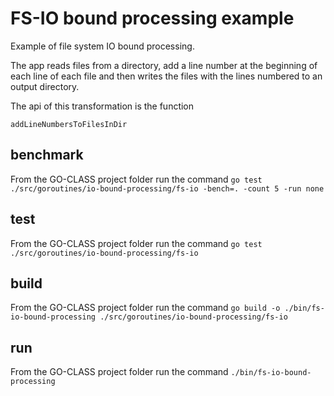 # FS-IO bound processing example

Example of file system IO bound processing.

The app reads files from a directory, add a line number at the beginning of each line of each file and then writes the files with the lines numbered to an output directory.

The api of this transformation is the function

`addLineNumbersToFilesInDir`

## benchmark

From the GO-CLASS project folder run the command
`go test ./src/goroutines/io-bound-processing/fs-io -bench=. -count 5 -run none`

## test

From the GO-CLASS project folder run the command
`go test ./src/goroutines/io-bound-processing/fs-io`

## build

From the GO-CLASS project folder run the command
`go build -o ./bin/fs-io-bound-processing ./src/goroutines/io-bound-processing/fs-io`

## run

From the GO-CLASS project folder run the command
`./bin/fs-io-bound-processing`

